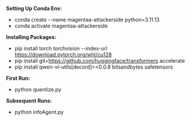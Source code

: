 

**Setting Up Conda Env:**
- conda create --name magentaa-attackerside python=3.11.13
- conda activate magentaa-attackerside


**Installing Packages:**
- pip install torch torchvision --index-url https://download.pytorch.org/whl/cu128
- pip install git+https://github.com/huggingface/transformers accelerate
- pip install qwen-vl-utils[decord]==0.0.8 bitsandbytes safetensors


**First Run:**
- python quentize.py

**Subsequent Runs:**
- python infoAgent.py
